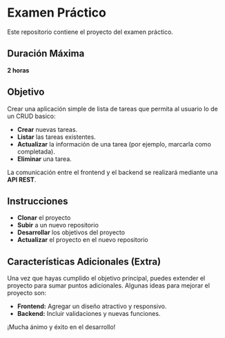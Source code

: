 # Examen Práctico

Este repositorio contiene el proyecto del examen práctico.

## Duración Máxima
**2 horas**

## Objetivo

Crear una aplicación simple de lista de tareas que permita al usuario lo de un CRUD basico:
- **Crear** nuevas tareas.
- **Listar** las tareas existentes.
- **Actualizar** la información de una tarea (por ejemplo, marcarla como completada).
- **Eliminar** una tarea.

La comunicación entre el frontend y el backend se realizará mediante una **API REST**.

## Instrucciones
- **Clonar** el proyecto
- **Subir** a un nuevo repositorio
- **Desarrollar** los objetivos del proyecto
- **Actualizar** el proyecto en el nuevo repositorio

## Características Adicionales (Extra)

Una vez que hayas cumplido el objetivo principal, puedes extender el proyecto para sumar puntos adicionales. Algunas ideas para mejorar el proyecto son:
- **Frontend:** Agregar un diseño atractivo y responsivo.
- **Backend:** Incluir validaciones y nuevas funciones.

¡Mucha ánimo y éxito en el desarrollo!
